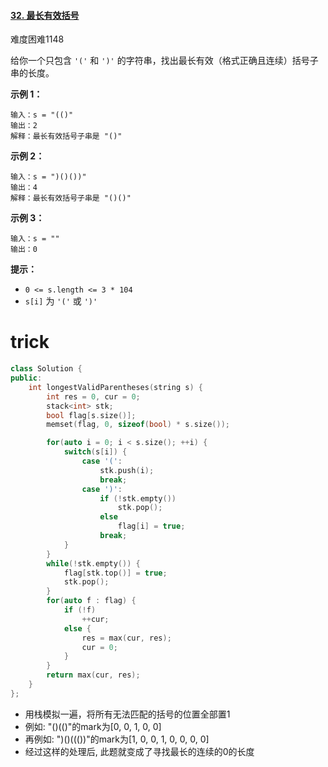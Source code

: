 #### [32. 最长有效括号](https://leetcode-cn.com/problems/longest-valid-parentheses/)

难度困难1148

给你一个只包含 `'('` 和 `')'` 的字符串，找出最长有效（格式正确且连续）括号子串的长度。

 

**示例 1：**

```
输入：s = "(()"
输出：2
解释：最长有效括号子串是 "()"
```

**示例 2：**

```
输入：s = ")()())"
输出：4
解释：最长有效括号子串是 "()()"
```

**示例 3：**

```
输入：s = ""
输出：0
```

 

**提示：**

- `0 <= s.length <= 3 * 104`
- `s[i]` 为 `'('` 或 `')'`



# trick

```c++
class Solution {
public:
    int longestValidParentheses(string s) {
        int res = 0, cur = 0;
        stack<int> stk;
        bool flag[s.size()];
        memset(flag, 0, sizeof(bool) * s.size());

        for(auto i = 0; i < s.size(); ++i) {
            switch(s[i]) {
                case '(':
                    stk.push(i);
                    break;
                case ')':
                    if (!stk.empty()) 
                        stk.pop();
                    else 
                        flag[i] = true;
                    break;
            }
        }
        while(!stk.empty()) {
            flag[stk.top()] = true;
            stk.pop();
        }
        for(auto f : flag) {
            if (!f)
                ++cur;
            else {
                res = max(cur, res);
                cur = 0;
            }
        }
        return max(cur, res);
    }
};
```

- 用栈模拟一遍，将所有无法匹配的括号的位置全部置1
- 例如: "()(()"的mark为[0, 0, 1, 0, 0]
- 再例如: ")()((())"的mark为[1, 0, 0, 1, 0, 0, 0, 0]
- 经过这样的处理后, 此题就变成了寻找最长的连续的0的长度